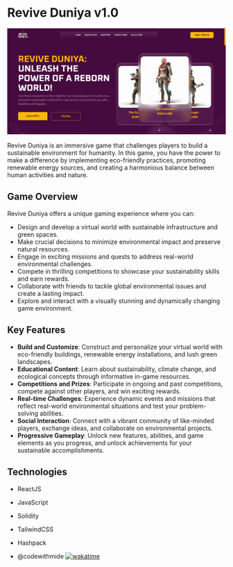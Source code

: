 # Revive Duniya v1.0

![Homepage](https://github.com/Revive-Duniya/v1.0/blob/main/src/assets/images/homepage.PNG)

Revive Duniya is an immersive game that challenges players to build a sustainable environment for humanity. In this game, you have the power to make a difference by implementing eco-friendly practices, promoting renewable energy sources, and creating a harmonious balance between human activities and nature.

## Game Overview

Revive Duniya offers a unique gaming experience where you can:

- Design and develop a virtual world with sustainable infrastructure and green spaces.
- Make crucial decisions to minimize environmental impact and preserve natural resources.
- Engage in exciting missions and quests to address real-world environmental challenges.
- Compete in thrilling competitions to showcase your sustainability skills and earn rewards.
- Collaborate with friends to tackle global environmental issues and create a lasting impact.
- Explore and interact with a visually stunning and dynamically changing game environment.

## Key Features

- **Build and Customize**: Construct and personalize your virtual world with eco-friendly buildings, renewable energy installations, and lush green landscapes.
- **Educational Content**: Learn about sustainability, climate change, and ecological concepts through informative in-game resources.
- **Competitions and Prizes**: Participate in ongoing and past competitions, compete against other players, and win exciting rewards.
- **Real-time Challenges**: Experience dynamic events and missions that reflect real-world environmental situations and test your problem-solving abilities.
- **Social Interaction**: Connect with a vibrant community of like-minded players, exchange ideas, and collaborate on environmental projects.
- **Progressive Gameplay**: Unlock new features, abilities, and game elements as you progress, and unlock achievements for your sustainable accomplishments.

## Technologies

- ReactJS
- JavaScript
- Solidity
- TailwindCSS
- Hashpack

- @codewithmide
[![wakatime](https://wakatime.com/badge/user/fa7f7dfa-31c0-4185-8964-8be612dd48ed/project/0f682e5b-2e05-4304-ab02-bf309a06241a.svg)](https://wakatime.com/badge/user/fa7f7dfa-31c0-4185-8964-8be612dd48ed/project/0f682e5b-2e05-4304-ab02-bf309a06241a)
